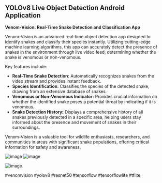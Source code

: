 ## YOLOv8 Live Object Detection Android Application

**Venom-Vision: Real-Time Snake Detection and Classification App**

Venom-Vision is an advanced real-time object detection app designed to identify snakes and classify their species instantly. Utilizing cutting-edge machine learning algorithms, this app can accurately detect the presence of snakes in the environment through live video feed, determining whether the snake is venomous or non-venomous.

Key features include:
- **Real-Time Snake Detection:** Automatically recognizes snakes from the video stream and provides instant feedback.
- **Species Identification:** Classifies the species of the detected snake, drawing from an extensive database of snakes.
- **Venomous or Non-Venomous Indicator:** Provides crucial information on whether the identified snake poses a potential threat by indicating if it is venomous.
- **Snake Detection History:** Displays a comprehensive history of all snakes previously detected in a specific area, helping users stay informed about the presence and movement of snakes in their surroundings.

Venom-Vision is a valuable tool for wildlife enthusiasts, researchers, and communities in areas with significant snake populations, offering critical information for safety and awareness.




![image](https://github.com/user-attachments/assets/721753a1-eacd-46e0-ac30-c4475c9bd06b)
![image](https://github.com/user-attachments/assets/fe098f4d-11df-4e10-b2bc-e246117f88e0)

![image](https://github.com/user-attachments/assets/46dc3b6d-b697-4dfd-adc8-4a274c7d8bf6)


#venomvision
#yolov8
#resnet50
#tensorflow
#tensorflowlite
#tflite
